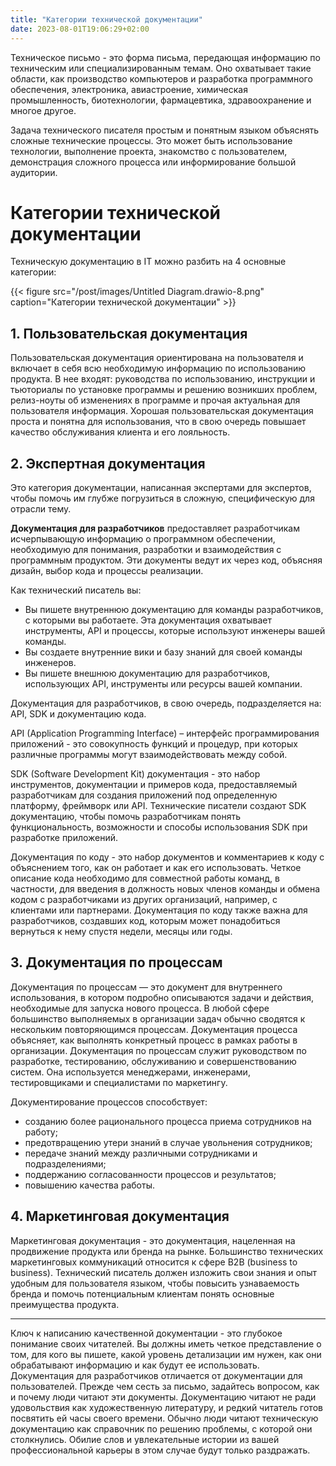 ```yaml
---
title: "Категории технической документации"
date: 2023-08-01T19:06:29+02:00
---
```

Техническое письмо - это форма письма, передающая информацию по техническим или специализированным темам. Оно охватывает такие области, как производство компьютеров и разработка программного обеспечения, электроника, авиастроение,  химическая промышленность, биотехнологии, фармацевтика, здравоохранение и многое другое.

Задача технического писателя простым и понятным языком объяснять сложные технические процессы. Это может быть использование технологии, выполнение проекта, знакомство с пользователем, демонстрация сложного процесса или информирование большой аудитории.

# Категории технической документации

Техническую документацию в IT можно разбить на 4 основные категории:

{{< figure src="/post/images/Untitled Diagram.drawio-8.png" caption="Категории технической документации" >}}

## 1. Пользовательская документация

Пользовательская документация ориентирована на пользователя и включает в себя всю необходимую информацию по использованию продукта. В нее входят: руководства по использованию, инструкции и тьюториалы по установке программы и решению возникших проблем, релиз-ноуты об изменениях в программе и прочая актуальная для пользователя информация.
Хорошая пользовательская документация проста и понятна для  использования, что в свою очередь повышает качество обслуживания клиента и его лояльность.

## 2. Экспертная документация

Это категория документации, написанная экспертами для экспертов, чтобы помочь им глубже погрузиться в сложную, специфическую для отрасли тему.

**Документация для разработчиков** предоставляет разработчикам исчерпывающую информацию о программном обеспечении, необходимую для понимания, разработки и взаимодействия с программным продуктом. Эти документы ведут их через код, объясняя дизайн, выбор кода и процессы реализации.

Как технический писатель вы:

- Вы пишете внутреннюю документацию для команды разработчиков, с которыми вы работаете. Эта документация охватывает инструменты, API и процессы, которые используют инженеры вашей команды.
- Вы создаете внутренние вики и базу знаний для своей команды инженеров.
- Вы пишете внешнюю документацию для разработчиков, использующих API, инструменты или ресурсы вашей компании.

Документация для разработчиков, в свою очередь, подразделяется на: API, SDK и документацию кода.

API (Application Programming Interface) – интерфейс программирования приложений - это совокупность функций и процедур, при которых различные программы могут взаимодействовать между собой.

SDK (Software Development Kit) документация - это набор инструментов, документации и примеров кода, предоставляемый разработчикам для создания приложений под определенную платформу, фреймворк или API. Технические писатели создают SDK документацию, чтобы помочь разработчикам понять функциональность, возможности и способы использования SDK при разработке приложений.

Документация по коду - это набор документов и комментариев к коду с объяснением того, как он работает и как его использовать.
Четкое описание кода необходимо для совместной работы команд, в частности, для введения в должность новых членов команды и обмена кодом с разработчиками из других организаций, например, с клиентами или партнерами. Документация по коду также важна для разработчиков, создавших код, которым может понадобиться вернуться к нему спустя недели, месяцы или годы.

## 3. Документация по процессам

Документация по процессам — это документ для внутреннего использования, в котором подробно описываются задачи и действия, необходимые для запуска нового процесса.
В любой сфере большинство выполняемых в организации задач обычно сводятся к нескольким повторяющимся процессам. Документация процесса объясняет, как выполнять конкретный процесс в рамках работы в организации.
Документация по процессам служит руководством по разработке, тестированию, обслуживанию и совершенствованию систем. Она используется менеджерами, инженерами, тестировщиками и специалистами по маркетингу.

Документирование процессов способствует:

- созданию более рационального процесса приема сотрудников на работу;
- предотвращению утери знаний в случае увольнения сотрудников;
- передаче знаний между различными сотрудниками и подразделениями;
- поддержанию согласованности процессов и результатов;
- повышению качества работы.

## 4. Маркетинговая документация

Маркетинговая документация - это документация, нацеленная на продвижение продукта или бренда на рынке.
Большинство технических маркетинговых коммуникаций относится к сфере B2B (business to business). Технический писатель должен изложить свои знания и опыт удобным для пользователя языком, чтобы повысить узнаваемость бренда и помочь потенциальным клиентам понять основные преимущества продукта.

---

Ключ к написанию качественной документации - это глубокое понимание своих читателей. Вы должны иметь четкое представление о том, для кого вы пишете, какой уровень детализации им нужен, как они обрабатывают информацию и как будут ее использовать. Документация для разработчиков отличается от документации для пользователей.
Прежде чем сесть за письмо, задайтесь вопросом, как и почему люди читают эти документы. Документацию читают не ради удовольствия как художественную литературу, и редкий читатель готов посвятить ей часы своего времени. Обычно люди читают техническую документацию как справочник по решению проблемы, с которой они столкнулись. Обилие слов и увлекательные истории из вашей профессиональной карьеры в этом случае будут только раздражать.
